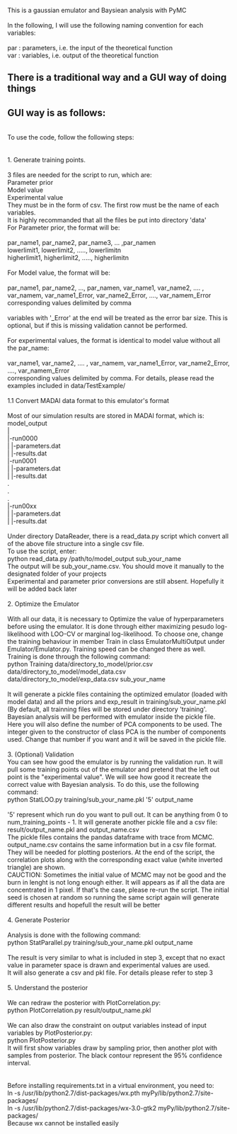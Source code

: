 This is a gaussian emulator and Baysiean analysis with PyMC <br />
 <br />
In the following, I will use the following naming convention for each variables: <br />
 <br />
par : parameters, i.e. the input of the theoretical function <br />
var : variables, i.e. output of the theoretical function <br />

There is a traditional way and a GUI way of doing things 
---
GUI way is as follows: 
---

 <br />
To use the code, follow the following steps: <br />
 <br />
 <br />
1. Generate training points. <br />
 <br />
    3 files are needed for the script to run, which are: <br />
        Parameter prior <br />
        Model value <br />
        Experimental value <br />
    They must be in the form of csv. The first row must be the name of each variables. <br />
    It is highly recommanded that all the files be put into directory 'data' <br />
    For Parameter prior, the format will be: <br />
 <br />
    par_name1, par_name2, par_name3, ... ,par_namen <br />
    lowerlimit1, lowerlimit2, ....., lowerlimitn <br />
    higherlimit1, higherlimit2, ....., higherlimitn <br />
 <br />
    For Model value, the format will be: <br />
 <br />
    par_name1, par_name2, ..., par_namen, var_name1, var_name2, .... , var_namem, var_name1_Error, var_name2_Error, ...., var_namem_Error <br />
    corresponding values delimited by comma <br />
 <br />
    variables with '_Error' at the end will be treated as the error bar size. This is optional, but if this is missing validation cannot be performed. <br />
 <br />
    For experimental values, the format is identical to model value without all the par_name: <br />
     <br />
    var_name1, var_name2, .... , var_namem, var_name1_Error, var_name2_Error, ...., var_namem_Error <br />
    corresponding values delimited by comma. For details, please read the examples included in data/TestExample/ <br />
 <br />
1.1 Convert MADAI data format to this emulator's format <br />
     <br />
    Most of our simulation results are stored in MADAI format, which is: <br />
    model_output <br />
        | <br />
        |-run0000 <br />
        |    |-parameters.dat <br />
        |    |-results.dat <br />
        |-run0001 <br />
        |    |-parameters.dat <br />
        |    |-results.dat <br />
        . <br />
        . <br />
        . <br />
        |-run00xx <br />
        |    |-parameters.dat <br />
        |    |-results.dat <br />
 <br />
    Under directory DataReader, there is a read_data.py script which convert all of the above file structure into a single csv file. <br />
    To use the script, enter: <br />
        python read_data.py /path/to/model_output sub_your_name <br />
    The output will be sub_your_name.csv. You should move it manually to the designated folder of your projects  <br />
    Experimental and parameter prior conversions are still absent. Hopefully it will be added back later <br />
 <br />
2. Optimize the Emulator <br />
 <br />
    With all our data, it is necessary to Optimize the value of hyperparameters before using the emulator. It is done through either maximizing pesudo log-likelihood with LOO-CV or marginal log-likelihood. To choose one, change the training behaviour in member Train in class EmulatorMultiOutput under Emulator/Emulator.py. Training speed can be changed there as well. <br />
    Training is done through the following command: <br />
        python Training data/directory_to_model/prior.csv data/directory_to_model/model_data.csv data/directory_to_model/exp_data.csv sub_your_name <br />
 <br />
    It will generate a pickle files containing the optimized emulator (loaded with model data) and all the priors and exp_result in training/sub_your_name.pkl (By default, all trainning files will be stored under directory 'training'. Bayesian analysis will be performed with emulator inside the pickle file.  <br />
    Here you will also define the number of PCA components to be used. The integer given to the constructor of class PCA is the number of components used. Change that number if you want and it will be saved in the pickle file. <br />
 <br />
3. (Optional) Validation <br />
    You can see how good the emulator is by running the validation run. It will pull some training points out of the emulator and pretend that the left out point is the "experimental value". We will see how good it recreate the correct value with Bayesian analysis. To do this, use the following command: <br />
        python StatLOO.py training/sub_your_name.pkl '5' output_name <br />
 <br />
    '5' represent which run do you want to pull out. It can be anything from 0 to num_training_points - 1. It will generate another pickle file and a csv file: <br />
        result/output_name.pkl and output_name.csv <br />
    The pickle files contains the pandas dataframe with trace from MCMC. output_name.csv contains the same information but in a csv file format. They will be needed for plotting posteriors. At the end of the script, the correlation plots along with the corresponding exact value (white inverted triangle) are shown. <br />
    CAUCTION: Sometimes the initial value of MCMC may not be good and the burn in lenght is not long enough either. It will appears as if all the data are concentrated in 1 pixel. If that's the case, please re-run the script. The initial seed is chosen at random so running the same script again will generate different results and hopefull the result will be better <br />
 <br />
4. Generate Posterior <br />
     <br />
    Analysis is done with the following command: <br />
        python StatParallel.py training/sub_your_name.pkl output_name <br />
 <br />
    The result is very similar to what is included in step 3, except that no exact value in parameter space is drawn and experimental values are used. <br />
    It will also generate a csv and pkl file. For details please refer to step 3 <br />
 <br />
5. Understand the posterior <br />
     <br />
    We can redraw the posterior with PlotCorrelation.py: <br />
        python PlotCorrelation.py result/output_name.pkl <br />
 <br />
    We can also draw the constraint on output variables instead of input variables by PlotPosterior.py: <br />
        python PlotPosterior.py <br />
    It will first show variables draw by sampling prior, then another plot with samples from posterior. The black contour represent the 95% confidence interval. <br />
     <br />
<br />
Before installing requirements.txt in a virtual environment, you need to:<br />
ln -s /usr/lib/python2.7/dist-packages/wx.pth myPy/lib/python2.7/site-packages/<br />
ln -s /usr/lib/python2.7/dist-packages/wx-3.0-gtk2 myPy/lib/python2.7/site-packages/<br />
Because wx cannot be installed easily<br />
